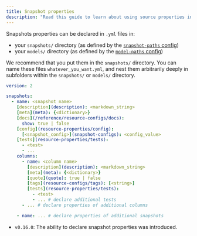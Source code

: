 ```yaml
---
title: Snapshot properties
description: "Read this guide to learn about using source properties in dbt."
---
```


Snapshots properties can be declared in `.yml` files in:
- your `snapshots/` directory (as defined by the [`snapshot-paths` config](snapshot-paths))
- your `models/` directory (as defined by the [`model-paths` config](model-paths))

We recommend that you put them in the `snapshots/` directory. You can name these files `whatever_you_want.yml`, and nest them arbitrarily deeply in subfolders within the `snapshots/` or `models/` directory.

<File name='snapshots/<filename>.yml'>

```yml
version: 2

snapshots:
  - name: <snapshot name>
    [description](description): <markdown_string>
    [meta](meta): {<dictionary>}
    [docs](/reference/resource-configs/docs):
      show: true | false
    [config](resource-properties/config):
      [<snapshot_config>](snapshot-configs): <config_value>
    [tests](resource-properties/tests):
      - <test>
      - ...
    columns:
      - name: <column name>
        [description](description): <markdown_string>
        [meta](meta): {<dictionary>}
        [quote](quote): true | false
        [tags](resource-configs/tags): [<string>]
        [tests](resource-properties/tests):
          - <test>
          - ... # declare additional tests
      - ... # declare properties of additional columns

    - name: ... # declare properties of additional snapshots

```
</File>

<Changelog>

* `v0.16.0`: The ability to declare snapshot properties was introduced.

</Changelog>
